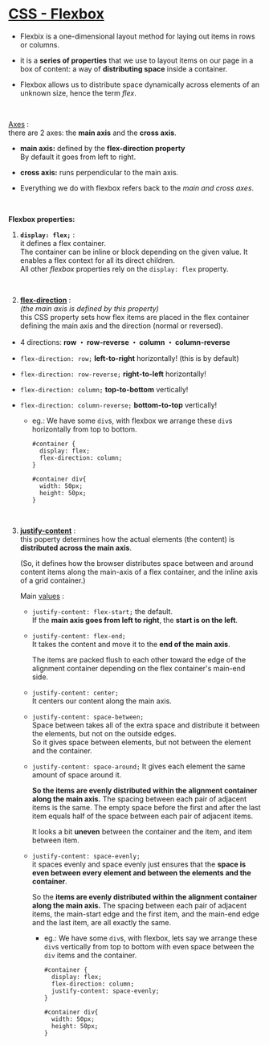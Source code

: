 # [CSS - Flexbox](https://developer.mozilla.org/en-US/docs/Web/CSS/CSS_Flexible_Box_Layout)
- Flexbix is a one-dimensional layout method for laying out items in rows or columns.

- it is a **series of properties** that we use to layout items on our page in a box of content: a way of **distributing space** inside a container.

- Flexbox allows us to distribute space dynamically across elements of an unknown size, hence the term *flex*.

<br>


[Axes](https://developer.mozilla.org/en-US/docs/Web/CSS/CSS_Flexible_Box_Layout/Basic_Concepts_of_Flexbox#the_two_axes_of_flexbox) :     
 there are 2 axes:  the **main axis** and the **cross axis**.   
 
   - **main axis:**  defined by the **flex-direction property**     
      By default it goes from left to right. 
      
   - **cross axis:** runs perpendicular to the main axis. 
    
   - Everything we do with flexbox refers back to the *main and cross axes*.

<br>

**Flexbox properties:**   
1. **`display: flex;`** :    
it defines a flex container.   
The container can be inline or block depending on the given value. It enables a flex context for all its direct children.  
All other *flexbox* properties rely on the `display: flex` property.

<br>

2. **[flex-direction](https://developer.mozilla.org/en-US/docs/Web/CSS/flex-direction)** :   
  *(the main axis is defined by this property)*   
  this CSS property sets how flex items are placed in the flex container defining the main axis and the direction (normal or reversed).    
  - 4 directions: **row ・ row-reverse ・ column ・ column-reverse**

  -  `flex-direction: row;` **left-to-right** horizontally! (this is by default)

  - `flex-direction: row-reverse;` **right-to-left** horizontally!

  - `flex-direction: column;` **top-to-bottom** vertically!

  - `flex-direction: column-reverse;` **bottom-to-top** vertically!

    - eg.: We have some `div`s, with flexbox we arrange these `div`s horizontally from top to bottom.
      ```
      #container {
        display: flex;
        flex-direction: column;
      } 

      #container div{
        width: 50px;
        height: 50px;
      }
      ```
  
  <br>
  
 3. **[justify-content](https://developer.mozilla.org/en-US/docs/Web/CSS/justify-content)** :  
    this poperty determines how the actual elements (the content) is **distributed across the main axis**.

    (So, it defines how the browser distributes space between and around content items along the main-axis of a flex container, and the inline axis of a grid container.) 

    Main [values](https://developer.mozilla.org/en-US/docs/Web/CSS/justify-content#values) : 

    - `justify-content: flex-start;` the default.   
      If the **main axis goes from left to right**, the **start is on the left**. 

    - `justify-content: flex-end;`   
       It takes the content and move it to the **end of the main axis**.    

       The items are packed flush to each other toward the edge of the alignment container depending on the flex container's main-end side.

    - `justify-content: center;`   
       It centers our content along the main axis. 
         
    - `justify-content: space-between;`   
        Space between takes all of the extra space and distribute it between the elements, but not on the outside edges.   
        So it gives space between elements, but not between the element and the container.


    - `justify-content: space-around;` 
       It gives each element the same amount of space around it.  

       **So the items are evenly distributed within the alignment container along the main axis.** The spacing between each pair of adjacent items is the same. The empty space before the first and after the last item equals half of the space between each pair of adjacent items.

       It looks a bit **uneven** between the container and the item, and item between item.


    - `justify-content: space-evenly;`   
      it spaces evenly and space evenly just ensures that the **space is even between every element and between the elements and the container**.
         
      So the **items are evenly distributed within the alignment container along the main axis.** The spacing between each pair of adjacent items, the main-start edge and the first item, and the main-end edge and the last item, are all exactly the same. 


      - eg.: We have some `div`s, with flexbox, lets say we arrange these `div`s vertically from top to bottom with even space between the `div` items and the container.
        ```
        #container {
          display: flex;
          flex-direction: column;
          justify-content: space-evenly;
        } 

        #container div{
          width: 50px;
          height: 50px;
        }
      ```
  
